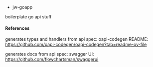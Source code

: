 * jw-goapp

boilerplate go api stuff

#### References

generates types and handlers from api spec:
oapi-codegen README: https://github.com/oapi-codegen/oapi-codegen?tab=readme-ov-file

generates docs from api spec:
swagger UI: https://github.com/flowchartsman/swaggerui